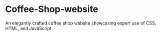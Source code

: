 # Coffee-Shop-website
An elegantly crafted coffee shop website showcasing expert use of CSS, HTML, and JavaScript.
